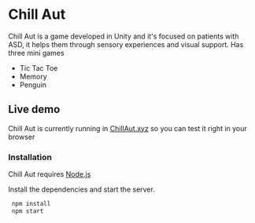 # Chill Aut

Chill Aut is a game developed in Unity and it's focused on patients with ASD, it helps them through sensory experiences and visual support.
Has three mini games

  - Tic Tac Toe
  - Memory
  - Penguin


## Live demo

Chill Aut is currently running in [ChillAut.xyz](https://chillaut.xyz) so you can test it right in your browser

### Installation

Chill Aut requires [Node.js](https://nodejs.org/)

Install the dependencies and start the server.

```sh
 npm install 
 npm start
```
